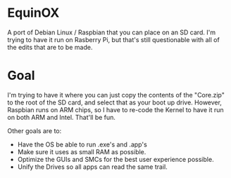 # EquinOX
A port of Debian Linux / Raspbian that you can place on an SD card. I'm trying to have it run on Rasberry Pi, but that's still questionable with all of the edits that are to be made.

# Goal
I'm trying to have it where you can just copy the contents of the "Core.zip" to the root of the SD card, and select that as your boot up drive. However, Raspbian runs on ARM chips, so I have to re-code the Kernel to have it run on both ARM and Intel. That'll be fun.

Other goals are to:

- Have the OS be able to run .exe's and .app's
- Make sure it uses as small RAM as possible.
- Optimize the GUIs and SMCs for the best user experience possible.
- Unify the Drives so all apps can read the same trail.

